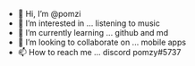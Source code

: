 - 👋 Hi, I’m @pomzi
- 👀 I’m interested in ... listening to music
- 🌱 I’m currently learning ... github and md
- 💞️ I’m looking to collaborate on ... mobile apps
- 📫 How to reach me ... discord pomzy#5737
